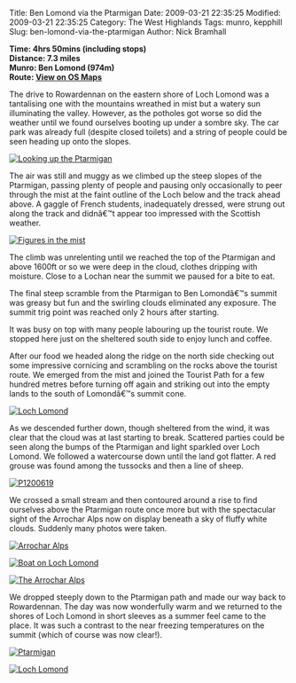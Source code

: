 Title: Ben Lomond via the Ptarmigan
Date: 2009-03-21 22:35:25
Modified: 2009-03-21 22:35:25
Category: The West Highlands
Tags: munro, kepphill
Slug: ben-lomond-via-the-ptarmigan
Author: Nick Bramhall

**Time: 4hrs 50mins (including stops)  
Distance: 7.3 miles  
Munro: Ben Lomond (974m)  
Route: [View on OS Maps](https://www.invertedworld.co.uk/hillwalking/hillwalk/303)**



The drive to Rowardennan on the eastern shore of Loch Lomond was a tantalising one with the mountains wreathed in mist but a watery sun illuminating the valley. However, as the potholes got worse so did the weather until we found ourselves booting up under a sombre sky. The car park was already full (despite closed toilets) and a string of people could be seen heading up onto the slopes.

<!--more-->

[![Looking up the Ptarmigan](http://farm4.static.flickr.com/3451/3379656747_699aae656b_b.jpg)](http://www.flickr.com/photos/53725815@N00/3379656747)



The air was still and muggy as we climbed up the steep slopes of the Ptarmigan, passing plenty of people and pausing only occasionally to peer through the mist at the faint outline of the Loch below and the track ahead above. A gaggle of French students, inadequately dressed, were strung out along the track and didnâ€™t appear too impressed with the Scottish weather.



[![Figures in the mist](http://farm4.static.flickr.com/3458/3380493374_ca90609e56_b.jpg)](http://www.flickr.com/photos/53725815@N00/3380493374)



The climb was unrelenting until we reached the top of the Ptarmigan and above 1600ft or so we were deep in the cloud, clothes dripping with moisture. Close to a Lochan near the summit we paused for a bite to eat.



The final steep scramble from the Ptarmigan to Ben Lomondâ€™s summit was greasy but fun and the swirling clouds eliminated any exposure. The summit trig point was reached only 2 hours after starting.



It was busy on top with many people labouring up the tourist route. We stopped here just on the sheltered south side to enjoy lunch and coffee.



After our food we headed along the ridge on the north side checking out some impressive cornicing and scrambling on the rocks above the tourist route. We emerged from the mist and joined the Tourist Path for a few hundred metres before turning off again and striking out into the empty lands to the south of Lomondâ€™s summit cone.



[![Loch Lomond](http://farm4.static.flickr.com/3580/3380502932_82c41e64d3_b.jpg)](http://www.flickr.com/photos/53725815@N00/3380502932)



As we descended further down, though sheltered from the wind, it was clear that the cloud was at last starting to break. Scattered parties could be seen along the bumps of the Ptarmigan and light sparkled over Loch Lomond. We followed a watercourse down until the land got flatter. A red grouse was found among the tussocks and then a line of sheep.



[![P1200619](http://farm4.static.flickr.com/3593/3376303917_fde04f116b_b.jpg)](http://www.flickr.com/photos/53725815@N00/3376303917) 



We crossed a small stream and then contoured around a rise to find ourselves above the Ptarmigan route once more but with the spectacular sight of the Arrochar Alps now on display beneath a sky of fluffy white clouds. Suddenly many photos were taken.



[![Arrochar Alps](http://farm4.static.flickr.com/3604/3379783795_52e2d0f27d_b.jpg)](http://www.flickr.com/photos/53725815@N00/3379783795)



[![Boat on Loch Lomond](http://farm4.static.flickr.com/3542/3380621382_44e18eae81_b.jpg)](http://www.flickr.com/photos/53725815@N00/3380621382)



[![The Arrochar Alps](http://farm4.static.flickr.com/3585/3379926139_9c7c2d2c99_b.jpg)](http://www.flickr.com/photos/53725815@N00/3379926139)



We dropped steeply down to the Ptarmigan path and made our way back to Rowardennan. The day was now wonderfully warm and we returned to the shores of Loch Lomond in short sleeves as a summer feel came to the place. It was such a contrast to the near freezing temperatures on the summit (which of course was now clear!).



[![Ptarmigan](http://farm4.static.flickr.com/3460/3379779829_bd8b4aac7e_b.jpg)](http://www.flickr.com/photos/53725815@N00/3379779829)



[![Loch Lomond](http://farm4.static.flickr.com/3608/3380656470_ef0d59f879_b.jpg)](http://www.flickr.com/photos/53725815@N00/3380656470)
